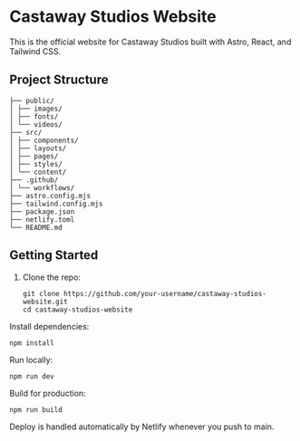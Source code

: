# Castaway Studios Website

This is the official website for Castaway Studios built with Astro, React, and Tailwind CSS.

## Project Structure
```
├── public/
│ ├── images/
│ ├── fonts/
│ └── videos/
├── src/
│ ├── components/
│ ├── layouts/
│ ├── pages/
│ ├── styles/
│ └── content/
├── .github/
│ └── workflows/
├── astro.config.mjs
├── tailwind.config.mjs
├── package.json
├── netlify.toml
└── README.md
```

## Getting Started

1. Clone the repo:
   ```
   git clone https://github.com/your-username/castaway-studios-website.git
   cd castaway-studios-website
    ```

Install dependencies:
```
npm install
```

Run locally:
```
npm run dev
```

Build for production:
```
npm run build
```

Deploy is handled automatically by Netlify whenever you push to main.

